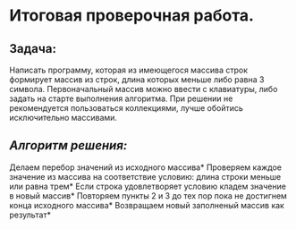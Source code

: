 # Итоговая проверочная работа.
## Задача:
Написать программу, которая из имеющегося массива строк формирует массив из строк, длина которых меньше либо равна 3 символа. Первоначальный массив можно ввести с клавиатуры, либо задать на старте выполнения алгоритма. При решении не рекомендуется пользоваться коллекциями, лучше обойтись исключительно массивами.

## *Алгоритм решения:*
Делаем перебор значений из исходного массива*
Проверяем каждое значение из массива на соответствие условию: длина строки меньше или равна трем*
Если строка удовлетворяет условию кладем значение в новый массив*
Повторяем пункты 2 и 3 до тех пор пока не достигнем конца исходного массива*
Возвращаем новый заполненый массив как результат*

